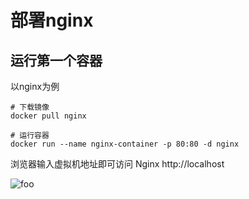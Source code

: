 # 部署nginx
## 运行第一个容器
以nginx为例
```shell script
# 下载镜像
docker pull nginx

# 运行容器
docker run --name nginx-container -p 80:80 -d nginx
```
浏览器输入虚拟机地址即可访问 Nginx http://localhost

<img :src="$withBase('/images/docker/nginx.webp')"  alt="foo">

